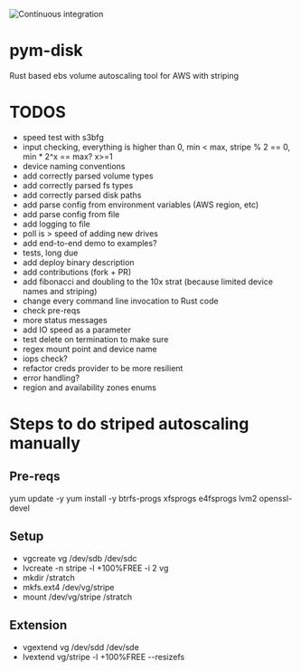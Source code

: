![Continuous integration](https://github.com/007vasy/pym-disk/workflows/Continuous%20integration/badge.svg?branch=dev)

# pym-disk

Rust based ebs volume autoscaling tool for AWS with striping

# TODOS

- speed test with s3bfg
- input checking, everything is higher than 0, min < max, stripe % 2 == 0, min \* 2^x == max? x>=1
- device naming conventions
- add correctly parsed volume types
- add correctly parsed fs types
- add correctly parsed disk paths
- add parse config from environment variables (AWS region, etc)
- add parse config from file
- add logging to file
- poll is > speed of adding new drives
- add end-to-end demo to examples?
- tests, long due
- add deploy binary description
- add contributions (fork + PR)
- add fibonacci and doubling to the 10x strat (because limited device names and striping)
- change every command line invocation to Rust code
- check pre-reqs
- more status messages
- add IO speed as a parameter
- test delete on termination to make sure
- regex mount point and device name
- iops check?
- refactor creds provider to be more resilient
- error handling?
- region and availability zones enums

# Steps to do striped autoscaling manually

## Pre-reqs

yum update -y
yum install -y btrfs-progs xfsprogs e4fsprogs lvm2 openssl-devel

## Setup

- vgcreate vg /dev/sdb /dev/sdc
- lvcreate -n stripe -l +100%FREE -i 2 vg
- mkdir /stratch
- mkfs.ext4 /dev/vg/stripe
- mount /dev/vg/stripe /stratch

## Extension

- vgextend vg /dev/sdd /dev/sde
- lvextend vg/stripe -l +100%FREE --resizefs
